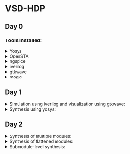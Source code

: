 # VSD-HDP
## Day 0
### Tools installed:
<details>
<summary>Yosys</summary>

Installed it following these steps:

```
git clone https://github.com/YosysHQ/yosys.git
cd yosys-master 
sudo apt install make (If make is not installed please install it) 
sudo apt-get install build-essential clang bison flex \
    libreadline-dev gawk tcl-dev libffi-dev git \
    graphviz xdot pkg-config python3 libboost-system-dev \
    libboost-python-dev libboost-filesystem-dev zlib1g-dev
make 
sudo make install
```
![yosys snap](https://github.com/walaa-amer/VSD-HDP/assets/85279771/c194bd80-f969-4c46-a8a5-32bd614fe93b)

</details>

<details>
<summary>OpenSTA</summary>

First installed the packages needed using:

```
sudo apt-get install cmake clang gcctcl swig bison flex
```
Then installed and built OpenSTA using:
```
git clone https://github.com/The-OpenROAD-Project/OpenSTA.git
cd OpenSTA
mkdir build
cd build
cmake ..
make
```
![opensta snap](https://github.com/walaa-amer/VSD-HDP/assets/85279771/5aaab38c-074b-4553-aa74-190414f0098b)


</details>

<details>
<summary>ngspice</summary>

Downloaded the tarball from https://sourceforge.net/projects/ngspice/files/ to a local directory and unpacked it using:

```
tar -zxvf ngspice-37.tar.gz
cd ngspice-37
mkdir release
cd release
../configure  --with-x --with-readline=yes --disable-debug
make
sudo make install

```
![ngspice snap](https://github.com/walaa-amer/VSD-HDP/assets/85279771/62b233aa-e5ad-43d9-a471-2b1d59bd1378)

</details>

<details>
<summary>iverilog</summary>

Installed it using:

```
sudo apt-get install iverilog

```

</details>

<details>
<summary>gtkwave</summary>

Installed it using:

```
sudo apt-get install gtkwave

```

</details>

<details>
<summary>magic</summary>

Installed it following these steps:

```
sudo apt-get install m4
sudo apt-get install tcsh
sudo apt-get install csh
sudo apt-get install libx11-dev
sudo apt-get install tcl-dev tk-dev
sudo apt-get install libcairo2-dev
sudo apt-get install mesa-common-dev libglu1-mesa-dev
sudo apt-get install libncurses-dev


```

</details>

## Day 1
<details>
<summary>Simulation using iverilog and visualization using gtkwave:</summary>
Command:
    
```
iverilog good_mux.v tb_good_mux.v
./a.out
gtkwave tb_good_mux.vcd
```
    
![lab2 iverilog](https://github.com/walaa-amer/VSD-HDP/assets/85279771/49f31aad-81f8-46f6-88c8-d954f65f992e)

Results:

![lab2 gtkwave](https://github.com/walaa-amer/VSD-HDP/assets/85279771/07dad12f-d621-45c0-970a-01613311322f)
</details>
 <details>
<summary>Synthesis using yosys:</summary>

Reading input Verilog and lib files on the yosys prompt:
    
```
read_liberty -lib ../lib/sky130_fd_sc_hd__tt_025C_1v80.lib
read_verilog good_mux.v
synth -top good_mux
abc ../lib/sky130_fd_sc_hd__tt_025C_1v80.lib
show
```

Results:
     
![lab2 yosys 2](https://github.com/walaa-amer/VSD-HDP/assets/85279771/6baa3704-14f0-4f93-8a5a-49f9fb7bf44e)

Generating the netlist on the yosys prompt:
    
```
write_verilog -noattr good_mux_netlist.v
!vim good_mux_netlist.v
```

Results:
    
![lab2 yosys 3](https://github.com/walaa-amer/VSD-HDP/assets/85279771/5c31de61-2caa-477d-9b16-a3760bbfde73)

</details>

## Day 2

 <details>
<summary>Synthesis of multiple modules:</summary>
    
Commands:
    
```
read_liberty -lib ../lib/sky130_fd_sc_hd__tt_025C_1v80.lib
read_verilog multiple_modules.v
synth -top multiple_modules
abc ../lib/sky130_fd_sc_hd__tt_025C_1v80.lib
show
write_verilog -noattr multiple_modules_netlist.v
!vim multiple_modules_netlist.v
    
 ```
    ![lab 5  synth commands](https://github.com/walaa-amer/VSD-HDP/assets/85279771/f9595922-a9f1-412d-abc8-699641b1417c)

 Results:
![lab 5 submodule show](https://github.com/walaa-amer/VSD-HDP/assets/85279771/a9f02479-9eba-4b2b-b93b-772a960b05d3)

Hierarchy:
![lab 5 module hier](https://github.com/walaa-amer/VSD-HDP/assets/85279771/2884cd34-ef5b-4036-92e1-4234089838e8)
    
</details>
 <details>
<summary>Synthesis of flattened modules:</summary>
    
Flattening the modules will replace the submodules in the netlist by the actual gates being used directly into the netlist.
    
Commands:
```
write_verilog -noattr multiple_modules_flat.v
!vim multiple_modules_flat.v
```

Results:
    
![lab 5 flattened submodules](https://github.com/walaa-amer/VSD-HDP/assets/85279771/8df3b0f0-30f4-4ecf-85a4-1202eb74edd6)
    
Hierarchy:

```
read_liberty -lib ../lib/sky130_fd_sc_hd__tt_025C_1v80.lib
read_verilog multiple_modules.v
synth -top multiple_modules
abc ../lib/sky130_fd_sc_hd__tt_025C_1v80.lib
flatten
show
```
![lab 5 flattened submodules show](https://github.com/walaa-amer/VSD-HDP/assets/85279771/df11cbd7-d484-4499-8732-eed3c184b7b3)

</details>
    
<details>
<summary>Submodule-level synthesis:</summary>
This type of synthesis is useful when you have multiple instances of the same submodule, so it would be useful to su=ynthesize it once and replicate its netlist as many times as needed. It is also useful when using the divide-and-conquer approach for massive designs.
    
Commands:
    
```
read_liberty -lib ../lib/sky130_fd_sc_hd__tt_025C_1v80.lib
read_verilog multiple_modules.v
synth -top sub_module1
abc ../lib/sky130_fd_sc_hd__tt_025C_1v80.lib
show
```
    
Results:
![lab 5 submodule synth results](https://github.com/walaa-amer/VSD-HDP/assets/85279771/185a2e9f-b459-427e-834d-f9f04b97fd6f)
Hierarchy:
![lab 5 submodule show](https://github.com/walaa-amer/VSD-HDP/assets/85279771/8e3696d5-5a18-4cb3-9174-2b41c1c303f3)

</details>
